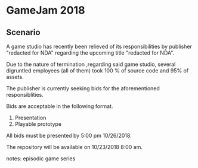 # GameJam 2018

## Scenario

 A game studio has recently been relieved of its responsibilities by publisher "redacted for NDA" regarding the upcoming title "redacted for NDA".

 Due to the nature of termination ,regarding said game studio, several digruntled employees (all of them) took 100 % of source code and 95% of assets.

 The publisher is currently seeking bids for the aforementioned responsiblities.

Bids are acceptable in the following format.

1. Presentation
2. Playable prototype

All bids must be presented by 5:00 pm 10/26/2018.

The repository will be available on 10/23/2018 8:00 am.


notes:
episodic game series
